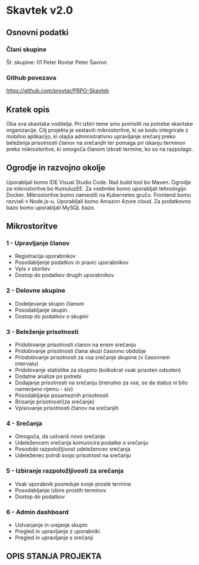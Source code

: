 # Skavtek v2.0

## Osnovni podatki

### Člani skupine

Št. skupine: 01
Peter Rovtar
Peter Šavron

### Github povezava

<https://github.com/provtar/PRPO-Skavtek>

## Kratek opis

Oba sva skavtska voditelja. Pri izbiri teme smo pomislili na potrebe skavtske organizacije. Cilj projekta je sestaviti mikrostoritve, ki se bodo integrirale z mobilno aplikacijo, ki olajša administrativno upravljanje srečanj preko beleženja prisotnosti članov na srečanjih ter pomaga pri iskanju terminov preko mikrostoritve, ki omogoča članom izbrati termine, ko so na razpolago.

## Ogrodje in razvojno okolje

Uporabljali bomo IDE Visual Studio Code.
Naš build tool bo Maven.
Ogrodje za mikrostoritve bo KumuluzEE.
Za vsebnike bomo uporabljali tehnologijo Docker.
Mikrostoritve bomo namestili na Kubernetes gručo.
Frontend bomo razviali v Node.js-u.
Uporabljali bomo Amazon Azure cloud.
Za podatkovno bazo bomo uporabljali MySQL bazo.

## Mikrostoritve

### 1 - Upravljanje članov

* Registracija uporabnikov
* Posodabljenje podatkov in pravic uporabnikov
* Vpis v storitev
* Dostop do podatkov drugih uporabnikov

### 2 - Delovne skupine

* Dodeljevanje skupin članom
* Posodabljanje skupin
* Dostop do podatkov o skupini

### 3 - Beleženje prisotnosti

* Pridobivanje prisotnosti clanov na enem srečanju
* Pridobivanje prisotnosti člana skozi časovno obdobje
* Priodobivanje prisotnosti za vsa srečanje skupine (v časovnem intervalu)
* Pridobivanje statistike za skupino (kolkokrat vsak prisoten odsoten)
* Dodatne analize po potrebi
* Dodajanje prisotnosti na srečanju (trenutno za vse, se da status ni bilo namenjeno njemu - siv)
* Posodabljanje posameznih prisotnosti
* Brisanje prisotnosti(za srečanje)
* Vpisovanje prisotnosti članov na srečanjih

### 4 - Srečanja

* Omogoča, da ustvariš novo srečanje
* Udeležencem srečanja komunicira podatke o srečanju
* Posodobi razpoložljivost udeležencev srečanja
* Udeleženec potrdi svojo prisotnost na srečanju

### 5 - Izbiranje razpoložljivosti za srečanja

* Vsak uporabnik posreduje svoje proste termine
* Posodabljanje izbire prostih terminov
* Dostop do podatkov

### 6 - Admin dashboard

* Ustvarjanje in urejanje skupin
* Pregled in upravljanje z uporabniki
* Pregled in upravljanje s srečanji

## OPIS STANJA PROJEKTA
